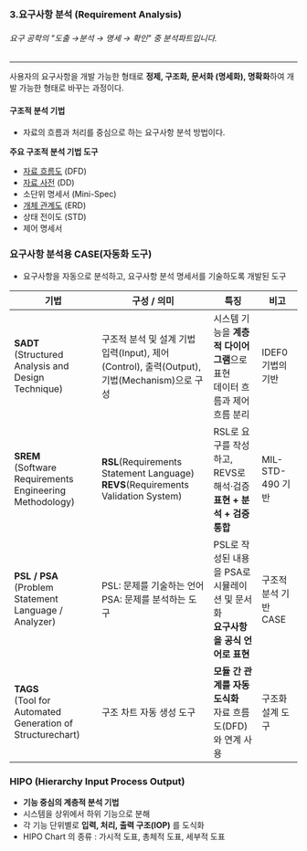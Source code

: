 ### 3.요구사항 분석 (Requirement Analysis)
###### 요구 공학의 "도출 &rarr;분석 &rarr; 명세 &rarr; 확인" 중 분석파트입니다.

---

사용자의 요구사항을 개발 가능한 형태로 **정제, 구조화, 문서화 (명세화), 명확화**하여 개발 가능한 형태로 바꾸는 과정이다.

#### 구조적 분석 기법
- 자료의 흐름과 처리를 중심으로 하는 요구사항 분석 방법이다.

**주요 구조적 분석 기법 도구**
- [자료 흐름도](../more/01.%EC%9E%90%EB%A3%8C%20%ED%9D%90%EB%A6%84%EB%8F%84%28DFD%29.md) (DFD)
- [자료 사전](../more/01.%EC%9E%90%EB%A3%8C%20%EC%82%AC%EC%A0%84%28DD%29.md) (DD)
- 소단위 명세서 (Mini-Spec)
- [개체 관계도](../more/01.%20ERD.md) (ERD)
- 상태 전이도 (STD)
- 제어 명세서

### 요구사항 분석용 CASE(자동화 도구)
- 요구사항을 자동으로 분석하고, 요구사항 분석 명세서를 기술하도록 개발된 도구

| 기법 | 구성 / 의미 | 특징 | 비고 |
|------|--------------|--------|------|
| **SADT**<br>(Structured Analysis and Design Technique) | 구조적 분석 및 설계 기법<br>입력(Input), 제어(Control), 출력(Output), 기법(Mechanism)으로 구성 | 시스템 기능을 **계층적 다이어그램**으로 표현<br>데이터 흐름과 제어 흐름 분리 | IDEF0 기법의 기반 |
| **SREM**<br>(Software Requirements Engineering Methodology) | **RSL**(Requirements Statement Language)<br>**REVS**(Requirements Validation System) | RSL로 요구를 작성하고, REVS로 해석·검증<br>**표현 + 분석 + 검증 통합** | MIL-STD-490 기반 |
| **PSL / PSA**<br>(Problem Statement Language / Analyzer) | PSL: 문제를 기술하는 언어<br>PSA: 문제를 분석하는 도구 | PSL로 작성된 내용을 PSA로 시뮬레이션 및 문서화<br>**요구사항을 공식 언어로 표현** | 구조적 분석 기반 CASE |
| **TAGS**<br>(Tool for Automated Generation of Structurechart) | 구조 차트 자동 생성 도구 | **모듈 간 관계를 자동 도식화**<br>자료 흐름도(DFD)와 연계 사용 | 구조화 설계 도구 |


### HIPO (Hierarchy Input Process Output)

- **기능 중심의 계층적 분석 기법**
- 시스템을 상위에서 하위 기능으로 분해
- 각 기능 단위별로 **입력, 처리, 출력 구조(IOP)** 를 도식화
- HIPO Chart 의 종류 : 가시적 도표, 총체적 도표, 세부적 도표

